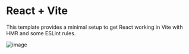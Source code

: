 # React + Vite

This template provides a minimal setup to get React working in Vite with HMR and some ESLint rules.


![image](https://github.com/GuilhermeDrummond/ReactPasswordGenerator/assets/62438449/f2d6eb50-03db-4bf3-aabb-24660c5dd9b9)

